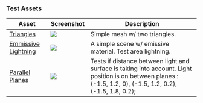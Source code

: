 ### Test Assets

| Asset                                                     | Screenshot                                                    | Description |
|-----------------------------------------------------------|---------------------------------------------------------------|-------------|
| [Triangles](2triangles)                                   | ![](2triangles/screenshot/screenshot.jpg)                     | Simple mesh w/ two triangles. |
| [Emmissive Lightning](emmisiveLight)                      | ![](emissiveLight/screenshot/screenshot.jpg)                  | A simple scene w/ emissive material. Test area lightning. |
| [Parallel Planes](parallelPlanes)                         | ![](parallelPlanes/screenshot/screenshot.png)                 | Tests if distance between light and surface is taking into account. Light position is on between planes : (-1.5, 1.2, 0), (-1.5, 1.2, 0.2), (-1.5, 1.8, 0.2);  |
